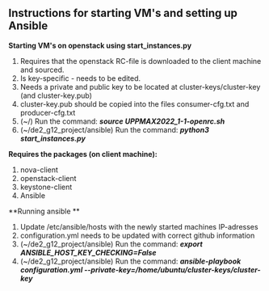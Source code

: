 ## Instructions for starting VM's and setting up Ansible 

**Starting VM's on openstack using start_instances.py**
1. Requires that the openstack RC-file is downloaded to the client machine and sourced.
2. Is key-specific - needs to be edited.
3. Needs a private and public key to be located at cluster-keys/cluster-key (and cluster-key.pub)
4. cluster-key.pub should be copied into the files consumer-cfg.txt and producer-cfg.txt
5. (~/)                        Run the command: ***source UPPMAX2022_1-1-openrc.sh***
6. (~/de2_g12_project/ansible) Run the command: ***python3 start_instances.py***

**Requires the packages (on client machine):**
1. nova-client
2. openstack-client
3. keystone-client
3. Ansible

**Running ansible **
1. Update /etc/ansible/hosts with the newly started machines IP-adresses
2. configuration.yml needs to be updated with correct github information
4. (~/de2_g12_project/ansible) Run the command: ***export ANSIBLE_HOST_KEY_CHECKING=False***
5. (~/de2_g12_project/ansible) Run the command: ***ansible-playbook configuration.yml --private-key=/home/ubuntu/cluster-keys/cluster-key***
